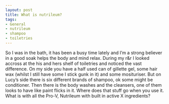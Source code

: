 ```yaml
---
layout: post
title: What is nutrileum?
tags:
- General
- nutrileum
- shampoo
- toiletries
---
```

So I was in the bath, it has been a busy time lately and I’m a strong believer in a good soak helps the body and mind relax.
During my r&r I looked accross at the his and hers shelf of toiletries and noticed the vast difference. On my side you have a half used can of gillette gel, some hair wax (whilst I still have some I stick gunk in it) and some mosituriser. But on Lucy’s side there is six different brands of shampoo, ok some might be conditioner. Then there is the body washes and the cleansers, one of them looks to have like paint flicks in it. Where does that stuff go when you use it.
What is with all the Pro-V, Nutrileum with built in active X ingredients?
